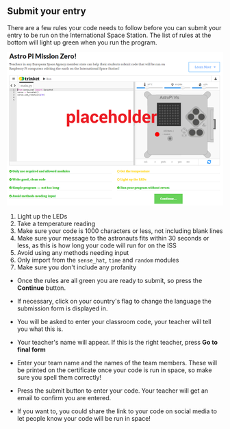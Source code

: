 ## Submit your entry

There are a few rules your code needs to follow before you can submit your entry to be run on the International Space Station. The list of rules at the bottom will light up green when you run the program.

![Validation](images/validation.png)

1. Light up the LEDs
1. Take a temperature reading
1. Make sure your code is 1000 characters or less, not including blank lines
1. Make sure your message to the astronauts fits within 30 seconds or less, as this is how long your code will run for on the ISS
1. Avoid using any methods needing input
1. Only import from the `sense_hat`, `time` and `random` modules
1. Make sure you don't include any profanity

+ Once the rules are all green you are ready to submit, so press the **Continue** button.

+ If necessary, click on your country's flag to change the language the submission form is displayed in.

+ You will be asked to enter your classroom code, your teacher will tell you what this is.

+ Your teacher's name will appear. If this is the right teacher, press **Go to final form**

+ Enter your team name and the names of the team members. These will be printed on the certificate once your code is run in space, so make sure you spell them correctly!

+ Press the submit button to enter your code. Your teacher will get an email to confirm you are entered.

+ If you want to, you could share the link to your code on social media to let people know your code will be run in space!
